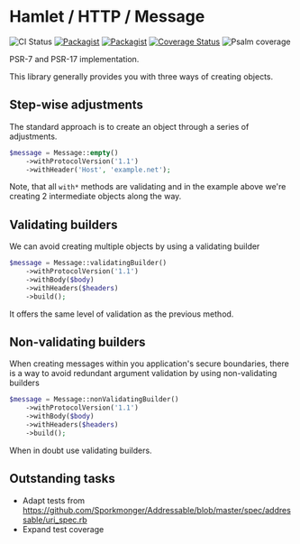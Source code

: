 # Hamlet / HTTP / Message

![CI Status](https://github.com/hamlet-framework/http-message/workflows/CI/badge.svg?branch=master&event=push)
[![Packagist](https://img.shields.io/packagist/v/hamlet-framework/http-message.svg)](https://packagist.org/packages/hamlet-framework/http-message)
[![Packagist](https://img.shields.io/packagist/dt/hamlet-framework/http-message.svg)](https://packagist.org/packages/hamlet-framework/http-message)
[![Coverage Status](https://coveralls.io/repos/github/hamlet-framework/http-message/badge.svg?branch=master)](https://coveralls.io/github/hamlet-framework/http-message?branch=master)
![Psalm coverage](https://shepherd.dev/github/hamlet-framework/http-message/coverage.svg?)

PSR-7 and PSR-17 implementation.

This library generally provides you with three ways of creating objects.

## Step-wise adjustments

The standard approach is to create an object through a series of adjustments.

```php
$message = Message::empty()
    ->withProtocolVersion('1.1')
    ->withHeader('Host', 'example.net');
```

Note, that all `with*` methods are validating and in the example above we're creating 2 intermediate objects along the way.

## Validating builders

We can avoid creating multiple objects by using a validating builder

```php
$message = Message::validatingBuilder()
    ->withProtocolVersion('1.1')
    ->withBody($body)
    ->withHeaders($headers)
    ->build();
```

It offers the same level of validation as the previous method.

## Non-validating builders

When creating messages within you application's secure boundaries, there is a way to avoid redundant argument validation by using non-validating builders

```php
$message = Message::nonValidatingBuilder()
    ->withProtocolVersion('1.1')
    ->withBody($body)
    ->withHeaders($headers)
    ->build();
```

When in doubt use validating builders.

## Outstanding tasks

- Adapt tests from https://github.com/Sporkmonger/Addressable/blob/master/spec/addressable/uri_spec.rb
- Expand test coverage
